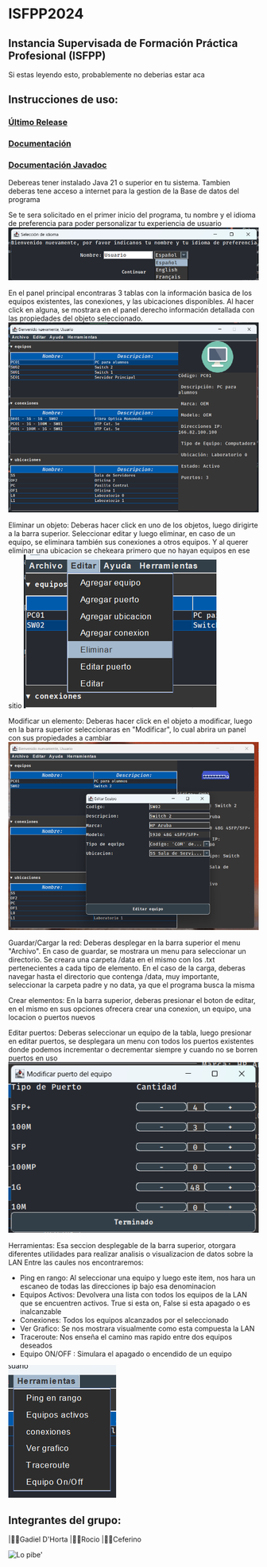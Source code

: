 # ISFPP2024 
## Instancia Supervisada de Formación Práctica Profesional (ISFPP)

Si estas leyendo esto, probablemente no deberias estar aca
## Instrucciones de uso:
###  [Último Release](https://github.com/GadielDHorta068/ISFPP2024/releases/latest)
### [Documentación](https://github.com/GadielDHorta068/ISFPP2024/wiki)
### [Documentación Javadoc](https://gadieldhorta068.github.io/ISFPP2024/)



Debereas tener instalado Java 21 o superior en tu sistema.
Tambien deberas tene acceso a internet para la gestion de la Base de datos del programa

Se te sera solicitado en el primer inicio del programa, tu nombre y el idioma de preferencia para poder personalizar tu experiencia de usuario
![Seleccion de idiomas al iniciar aplicacion](Aplication/src/main/resources/assets/idioma.png)


En el panel principal encontraras 3 tablas con la información basica de los equipos existentes, las conexiones, y las ubicaciones disponibles.
Al hacer click en alguna, se mostrara en el panel derecho información detallada con las propiedades del objeto seleccionado.
![Panel principal](Aplication/src/main/resources/assets/principal.png)


Eliminar un objeto:
Deberas hacer click en uno de los objetos, luego dirigirte a la barra superior.
Seleccionar editar y luego eliminar, en caso de un equipo, se eliminara también sus conexiones a otros equipos. Y al querer eliminar una ubicacion se chekeara primero que no hayan equipos en ese sitio
![Eliminacion de un elemento](Aplication/src/main/resources/assets/eliminar.png)


Modificar un elemento:
Deberas hacer click en el objeto a modificar, luego en la barra superior seleccionaras en "Modificar", lo cual abrira un panel con sus propiedades a cambiar
![Modificar un elemento](Aplication/src/main/resources/assets/editar.png)

Guardar/Cargar la red:
Deberas desplegar en la barra superior el menu "Archivo". En caso de guardar, se mostrara un menu para seleccionar un directorio. Se creara una carpeta /data en el mismo con los .txt pertenecientes a cada tipo de elemento.
En el caso de la carga, deberas navegar hasta el directorio que contenga /data, muy importante, seleccionar la carpeta padre y no data, ya que el programa busca la misma

Crear elementos:
En la barra superior, deberas presionar el boton de editar, en el mismo en sus opciones ofrecera crear una conexion, un equipo, una locacion o puertos nuevos

Editar puertos:
Deberas seleccionar un equipo de la tabla, luego presionar en editar puertos, se desplegara un menu con todos los puertos existentes donde podemos incrementar o decrementar siempre y cuando no se borren puertos en uso
![Edicion de puertos](Aplication/src/main/resources/assets/puertos.png)

Herramientas:
Esa seccion desplegable de la barra superior, otorgara diferentes utilidades para realizar analisis o visualizacion de datos sobre la LAN
Entre las caules nos encontraremos:
* Ping en rango: Al seleccionar una equipo y luego este item, nos hara un escaneo de todas las direcciones ip bajo esa denominacion
* Equipos Activos: Devolvera una lista con todos los equipos de la LAN que se encuentren activos. True si esta on, False si esta apagado o es inalcanzable
* Conexiones: Todos los equipos alcanzados por el seleccionado
* Ver Grafico: Se nos mostrara visualmente como esta compuesta la LAN
* Traceroute: Nos enseña el camino mas rapido entre dos equipos deseados
* Equipo ON/OFF : Simulara el apagado o encendido de un equipo

![Herramientas](Aplication/src/main/resources/assets/herramientas.png)

## Integrantes del grupo:
|🧑‍💻Gadiel D'Horta 
|👩‍💻Rocio 
|👨‍💻Ceferino

![Lo pibe'](Aplication/src/main/resources/assets/shrek.png)
